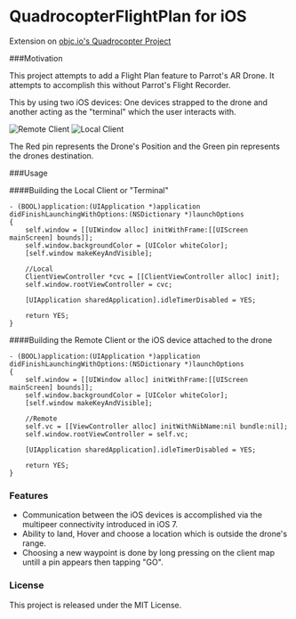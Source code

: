 QuadrocopterFlightPlan for iOS
======================

Extension on [objc.io's Quadrocopter Project](http://www.objc.io/issue-8/)

###Motivation

This project attempts to add a Flight Plan feature to Parrot's AR Drone. It attempts to accomplish this without Parrot's Flight Recorder.

This by using two iOS devices: One devices strapped to the drone and another acting as the "terminal" which the user interacts with.

![Remote Client](https://github.com/ggamecrazy/QuadrocopterFlightPlan/blob/master/Screenshots/Remote_Client.jpg?raw=true)
![Local Client](https://github.com/ggamecrazy/QuadrocopterFlightPlan/blob/master/Screenshots/Local_Client.jpg?raw=true)

The Red pin represents the Drone's Position and the Green pin represents the drones destination.

###Usage

####Building the Local Client or "Terminal"

```objc
- (BOOL)application:(UIApplication *)application didFinishLaunchingWithOptions:(NSDictionary *)launchOptions
{
    self.window = [[UIWindow alloc] initWithFrame:[[UIScreen mainScreen] bounds]];
    self.window.backgroundColor = [UIColor whiteColor];
    [self.window makeKeyAndVisible];
    
    //Local
    ClientViewController *cvc = [[ClientViewController alloc] init];
    self.window.rootViewController = cvc;
    
    [UIApplication sharedApplication].idleTimerDisabled = YES;
    
    return YES;
}

```

####Building the Remote Client or the iOS device attached to the drone

```objc
- (BOOL)application:(UIApplication *)application didFinishLaunchingWithOptions:(NSDictionary *)launchOptions
{
    self.window = [[UIWindow alloc] initWithFrame:[[UIScreen mainScreen] bounds]];
    self.window.backgroundColor = [UIColor whiteColor];
    [self.window makeKeyAndVisible];
    
    //Remote
    self.vc = [[ViewController alloc] initWithNibName:nil bundle:nil];
    self.window.rootViewController = self.vc;
    
    [UIApplication sharedApplication].idleTimerDisabled = YES;
    
    return YES;
}

```

### Features
* Communication between the iOS devices is accomplished via the multipeer connectivity introduced in iOS 7.
* Ability to land, Hover and choose a location which is outside the drone's range.
* Choosing a new waypoint is done by long pressing on the client map untill a pin appears then tapping "GO".

### License
This project is released under the MIT License.

